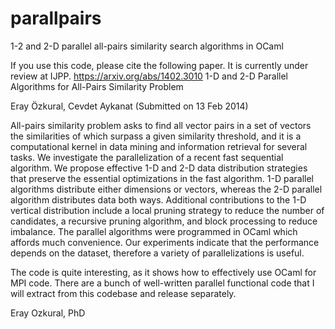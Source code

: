 # parallpairs

1-2 and 2-D parallel all-pairs similarity search algorithms in OCaml

If you use this code, please cite the following paper. It is currently under review at IJPP.
https://arxiv.org/abs/1402.3010
1-D and 2-D Parallel Algorithms for All-Pairs Similarity Problem

Eray Özkural, Cevdet Aykanat
(Submitted on 13 Feb 2014)

All-pairs similarity problem asks to find all vector pairs in a set of vectors the similarities of which surpass a given similarity threshold, and it is a computational kernel in data mining and information retrieval for several tasks. We investigate the parallelization of a recent fast sequential algorithm. We propose effective 1-D and 2-D data distribution strategies that preserve the essential optimizations in the fast algorithm. 1-D parallel algorithms distribute either dimensions or vectors, whereas the 2-D parallel algorithm distributes data both ways. Additional contributions to the 1-D vertical distribution include a local pruning strategy to reduce the number of candidates, a recursive pruning algorithm, and block processing to reduce imbalance. The parallel algorithms were programmed in OCaml which affords much convenience. Our experiments indicate that the performance depends on the dataset, therefore a variety of parallelizations is useful.


The code is quite interesting, as it shows how to effectively use OCaml for MPI code. There are a bunch of well-written parallel functional code that I will extract from this codebase and release separately.


Eray Ozkural, PhD
